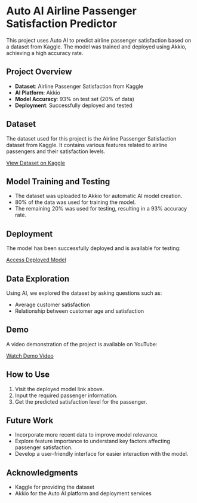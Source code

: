 # Auto AI Airline Passenger Satisfaction Predictor

This project uses Auto AI to predict airline passenger satisfaction based on a dataset from Kaggle. The model was trained and deployed using Akkio, achieving a high accuracy rate.

## Project Overview

- **Dataset**: Airline Passenger Satisfaction from Kaggle
- **AI Platform**: Akkio
- **Model Accuracy**: 93% on test set (20% of data)
- **Deployment**: Successfully deployed and tested

## Dataset

The dataset used for this project is the Airline Passenger Satisfaction dataset from Kaggle. It contains various features related to airline passengers and their satisfaction levels.

[View Dataset on Kaggle](https://www.kaggle.com/datasets/teejmahal20/airline-passenger-satisfaction)

## Model Training and Testing

- The dataset was uploaded to Akkio for automatic AI model creation.
- 80% of the data was used for training the model.
- The remaining 20% was used for testing, resulting in a 93% accuracy rate.

## Deployment

The model has been successfully deployed and is available for testing:

[Access Deployed Model](https://app.akkio.com/deployments/5ed31860-3a83-430f-818c-c6ecfe2f7a82)

## Data Exploration

Using AI, we explored the dataset by asking questions such as:
- Average customer satisfaction
- Relationship between customer age and satisfaction

## Demo

A video demonstration of the project is available on YouTube:

[Watch Demo Video](youtube.com/abc/1123)

## How to Use

1. Visit the deployed model link above.
2. Input the required passenger information.
3. Get the predicted satisfaction level for the passenger.

## Future Work

- Incorporate more recent data to improve model relevance.
- Explore feature importance to understand key factors affecting passenger satisfaction.
- Develop a user-friendly interface for easier interaction with the model.

## Acknowledgments

- Kaggle for providing the dataset
- Akkio for the Auto AI platform and deployment services

